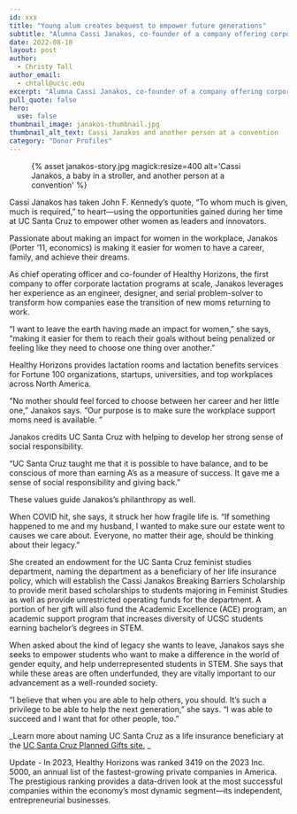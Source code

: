 ```yaml
---
id: xxx
title: "Young alum creates bequest to empower future generations"
subtitle: "Alumna Cassi Janakos, co-founder of a company offering corporate lactation programs, created an endowment for the UC Santa Cruz Feminist Studies Department with the aim of empowering other women as leaders and innovators."
date: 2022-08-10
layout: post
author:
  - Christy Tall
author_email:
  - chtall@ucsc.edu
excerpt: "Alumna Cassi Janakos, co-founder of a company offering corporate lactation programs, created an endowment for the UC Santa Cruz Feminist Studies Department with the aim of empowering other women as leaders and innovators."
pull_quote: false
hero:
  use: false
thumbnail_image: janakos-thumbnail.jpg
thumbnail_alt_text: Cassi Janakos and another person at a convention
category: "Donor Profiles"
---
```


<figure class="inline-image right">
  {% asset janakos-story.jpg  magick:resize=400 alt='Cassi Janakos, a baby in a stroller, and another person at a convention' %}
  <figcaption></figcaption>
</figure>

Cassi Janakos has taken John F. Kennedy’s quote, “To whom much is given, much is required,” to heart—using the opportunities gained during her time at UC Santa Cruz to empower other women as leaders and innovators.

Passionate about making an impact for women in the workplace, Janakos (Porter ’11, economics) is making it easier for women to have a career, family, and achieve their dreams.

As chief operating officer and co-founder of Healthy Horizons, the first company to offer corporate lactation programs at scale, Janakos leverages her experience as an engineer, designer, and serial problem-solver to transform how companies ease the transition of new moms returning to work. 

“I want to leave the earth having made an impact for women,” she says, “making it easier for them to reach their goals without being penalized or feeling like they need to choose one thing over another.”

Healthy Horizons provides lactation rooms and lactation benefits services for Fortune 100 organizations, startups, universities, and top workplaces across North America.  

"No mother should feel forced to choose between her career and her little one,” Janakos says. “Our purpose is to make sure the workplace support moms need is available. ” 

Janakos credits UC Santa Cruz with helping to develop her strong sense of social responsibility.  

“UC Santa Cruz taught me that it is possible to have balance, and to be conscious of more than earning A’s as a measure of success. It gave me a sense of social responsibility and giving back.”

These values guide Janakos’s philanthropy as well.

When COVID hit, she says, it struck her how fragile life is. “If something happened to me and my husband, I wanted to make sure our estate went to causes we care about. Everyone, no matter their age, should be thinking about their legacy.”

She created an endowment for the UC Santa Cruz feminist studies department, naming the department as a beneficiary of her life insurance policy, which will establish the Cassi Janakos Breaking Barriers Scholarship to provide merit based scholarships to students majoring in Feminist Studies as well as provide unrestricted operating funds for the department. A portion of her gift will also fund the Academic Excellence (ACE) program, an academic support program that increases diversity of UCSC students earning bachelor’s degrees in STEM.

When asked about the kind of legacy she wants to leave, Janakos says she seeks to empower students who want to make a difference in the world of gender equity, and help underrepresented students in STEM. She says that while these areas are often underfunded, they are vitally important to our advancement as a well-rounded society.

“I believe that when you are able to help others, you should. It’s such a privilege to be able to help the next generation,” she says. “I was able to succeed and I want that for other people, too.”

_Learn more about naming UC Santa Cruz as a life insurance beneficiary at the [UC Santa Cruz Planned Gifts site.](https://plannedgifts.ucsc.edu/) _

Update - In 2023, Healthy Horizons was ranked 3419 on the 2023 Inc. 5000, an annual list of the fastest-growing private companies in America. The prestigious ranking provides a data-driven look at the most successful companies within the economy’s most dynamic segment—its independent, entrepreneurial businesses.
